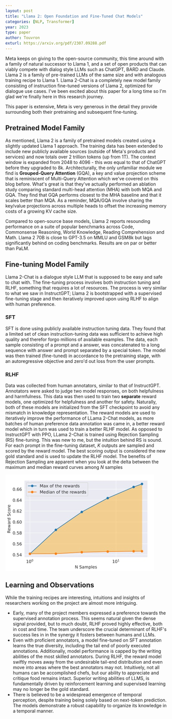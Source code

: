```yaml
---
layout: post
title: "Llama 2: Open Foundation and Fine-Tuned Chat Models"
categories: [NLP, Transformer]
year: 2023
type: paper
author: Touvron
exturl: https://arxiv.org/pdf/2307.09288.pdf
---
```

Meta keeps on giving to the open-source community, this time around with a family of natural successor to Llama 1, and a set of open products that can viably compete with dialog style LLMs such as ChatGPT, BARD and Claude. Llama 2 is a family of pre-trained LLMs of the same size and with analogous training recipe to Llama 1. Llama 2-Chat is a completely new model family consisting of instruction fine-tuned versions of Llama 2, optimized for dialogue use cases. I've been excited about this paper for a long time so I'm glad we're finally here in this research journey.

This paper is extensive, Meta is very generous in the detail they provide surrounding both their pretraining and subsequent fine-tuning.

## Pretrained Model Family
As mentioned, Llama 2 is a family of pretrained models created using a slightly updated Llama 1 approach. The training data has been extended to include new publicly available sources (outside of Meta's products and services) and now totals over 2 trillion tokens (up from 1T). The context window is expanded from 2048 to 4096 - this *was* equal to that of ChatGPT before they upgraded to 8k. Architecturally, the only unfamiliar module we find is **Grouped-Query Attention** (GQA), a key and value projection scheme that is reminiscent of Multi-Query Attention which we've covered on this blog before. What's great is that they've actually performed an ablation study comparing standard multi-head attention (MHA) with both MQA and GQA. They find that GQA performs closest to the MHA baseline and that it scales better than MQA. As a reminder, MQA/GQA involve sharing the key/value projections across multiple heads to offset the increasing memory costs of a growing KV cache size.

Compared to open-source base models, Llama 2 reports resounding performance on a suite of popular benchmarks across Code, Commonsense Reasoning, World Knowledge, Reading Comprehension and Math. Llama 2 70B is close to GPT-3.5 on MMLU and GSM8k but lags significantly behind on coding benchmarks. Results are on par or better than PaLM. 

## Fine-tuning Model Family
Llama 2-Chat is a dialogue style LLM that is supposed to be easy and safe to chat with. The fine-tuning process involves both instruction tuning and RLHF, something that requires a lot of resources. The process is very similar to what we saw in InstructGPT; Llama 2 is bootstrapped with a supervised fine-tuning stage and then iteratively improved upon using RLHF to align with human preference. 

### SFT
SFT is done using publicly available instruction tuning data. They found that a limited set of clean instruction-tuning data was sufficient to achieve high quality and therefor forgo millions of available examples. The data,  each sample consisting of a prompt and a answer, was concatenated to a long sequence with answer and prompt separated by a special token. The model was then trained (fine-tuned) in accordance to the pretraining stage, with an autoregressive objective and zero'd out loss from the user prompts. 

### RLHF
Data was collected from human annotators, similar to that of InstructGPT. Annotators were asked to judge two model responses, on both helpfulness and harmfulness. This data was then used to train two **separate** reward models, one optimized for helpfulness  and another for safety. Naturally, both of these models are initialized from the SFT checkpoint to avoid any mismatch in knowledge representation. The reward models are used to iteratively improve the performance of LLama 2-Chat models, as more batches of human preference data annotation was came in, a better reward model which in turn was used to train a better RLHF model. As opposed to InstructGPT with PPO, LLama 2-Chat is trained using Rejection Sampling (RS) fine-tuning. This was new to me, but the intuition behind RS is sound. For each prompt in the fine-tuning dataset, $K$ outputs are sampled and scored by the reward model. The best scoring output is considered the new gold standard and is used to update the RLHF model. The benefits of Rejection Sampling are apparent when you look at the delta between the maximum and median reward curves among $N$ samples

![](/images/medianmaxdelta.jpeg)

## Learning and Observations
While the training recipes are interesting, intuitions and insights of researchers working on the project are almost more intriguing. 

- Early, many of the project members expressed a preference towards the supervised annotation process. This seems natural given the dense signal provided, but to much doubt, RLHF proved highly effective, both in cost and time. The team underscore the crucial determinant of RLHF's success lies in in the synergy it fosters between humans and LLMs. 
-  Even with proficient annotators, a model fine-tuned on SFT annotation learns the true diversity, including the tail end of poorly executed annotations. Additionally, model performance is capped by the writing abilities of the most skilled annotators. During RLHF, the reward model swiftly moves away from the undesirable tail-end distribution and even move into areas where the best annotators may not. Intuitively, not all humans can be accomplished chefs, but our ability to appreciate and critique food remains intact. Superior writing abilities of LLMS, is fundamentally driven by reinforcement learning and supervised learning may no longer be the gold standard.
- There is believed to be a widespread emergence of temporal perception, despite training being solely based on next-token prediction. The models demonstrate a robust capability to organize its knowledge in a temporal manner. 


